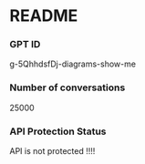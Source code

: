 # README
### GPT ID
 g-5QhhdsfDj-diagrams-show-me
### Number of conversations
 25000
### API Protection Status
API is not protected !!!!
